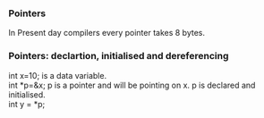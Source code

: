 
### Pointers
In Present day compilers every pointer takes 8 bytes. 

### Pointers: declartion, initialised and dereferencing
int x=10; is a data variable.  
int *p=&x; p is a pointer and will be pointing on x. p is declared and initialised.   
int y = *p;

